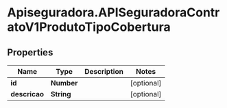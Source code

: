# Apiseguradora.APISeguradoraContratoV1ProdutoTipoCobertura

## Properties
Name | Type | Description | Notes
------------ | ------------- | ------------- | -------------
**id** | **Number** |  | [optional] 
**descricao** | **String** |  | [optional] 


